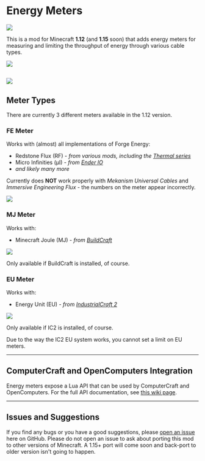 # Energy Meters

[![](https://img.shields.io/badge/CurseForge-1.12.x-red.svg?style=flat-square&logo=conda-forge)](https://www.curseforge.com/minecraft/mc-mods/energy-meters)


This is a mod for Minecraft **1.12** (and **1.15** soon) that adds energy meters for measuring and limiting the throughput of energy through various cable types.

![](https://i.imgur.com/xzstT81.png)

![](https://i.imgur.com/LgrCW9R.png)
---
## Meter Types

There are currently 3 different meters available in the 1.12 version.

### **FE Meter**
Works with (almost) all implementations of Forge Energy:

- Redstone Flux (RF) - *from various mods, including the [Thermal series](https://www.curseforge.com/minecraft/mc-mods/thermal-foundation)*
- Micro Infinities (μI) - *from [Ender IO](https://www.curseforge.com/minecraft/mc-mods/ender-io)*
- *and likely many more*

Currently does **NOT** work properly with *Mekanism Universal Cables* and *Immersive Engineering Flux* - the numbers on the meter appear incorrectly.

![](https://i.imgur.com/oS9SxdN.png)

### **MJ Meter**
Works with:

- Minecraft Joule (MJ) - *from [BuildCraft](https://www.curseforge.com/minecraft/mc-mods/buildcraft)*

![](https://i.imgur.com/UqiBAYQ.png)

Only available if BuildCraft is installed, of course.

### **EU Meter**
Works with:

- Energy Unit (EU) - *from [IndustrialCraft 2](https://www.curseforge.com/minecraft/mc-mods/industrial-craft)*

![](https://i.imgur.com/ZXWTUb2.png)

Only available if IC2 is installed, of course.

Due to the way the IC2 EU system works, you cannot set a limit on EU meters.

---

## ComputerCraft and OpenComputers Integration
Energy meters expose a Lua API that can be used by ComputerCraft and OpenComputers. For the full API documentation, see [this wiki page](https://github.com/vladmarica/energy-meters/wiki/Lua-API).

---

## Issues and Suggestions
If you find any bugs or you have a good suggestions, please [open an issue](https://github.com/vladmarica/energy-meters/issues) here on GitHub. Please do not open an issue to ask about porting this mod to other versions of Minecraft. A 1.15+ port will come soon and back-port to older version isn't going to happen.